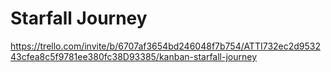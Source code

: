 # Starfall Journey

https://trello.com/invite/b/6707af3654bd246048f7b754/ATTI732ec2d953243cfea8c5f9781ee380fc38D93385/kanban-starfall-journey

